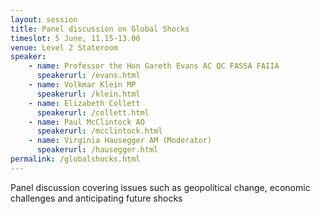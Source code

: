 ```yaml
---
layout: session
title: Panel discussion on Global Shocks
timeslot: 5 June, 11.15-13.00
venue: Level 2 Stateroom
speaker:
    - name: Professor the Hon Gareth Evans AC QC FASSA FAIIA
      speakerurl: /evans.html
    - name: Volkmar Klein MP
      speakerurl: /klein.html
    - name: Elizabeth Collett
      speakerurl: /collett.html
    - name: Paul McClintock AO
      speakerurl: /mcclintock.html
    - name: Virginia Hausegger AM (Moderator)
      speakerurl: /hausegger.html
permalink: /globalshocks.html
---
```


Panel discussion covering issues such as geopolitical change, economic challenges and anticipating future shocks

